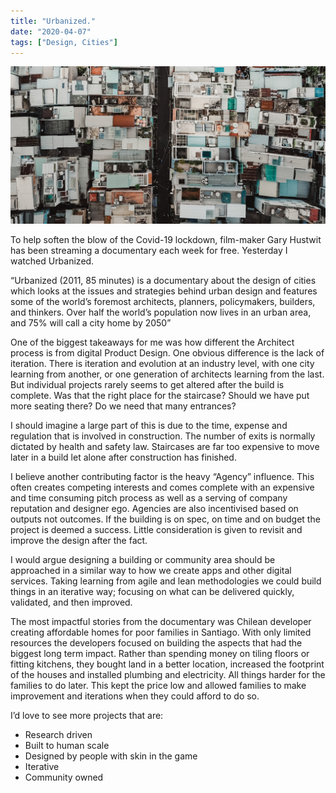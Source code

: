 ```yaml
---
title: "Urbanized."
date: "2020-04-07"
tags: ["Design, Cities"]
---
```


![Gary Hustwit Urbanized](note_images/garyHustwit_Urbanized.jpg)

To help soften the blow of the Covid-19 lockdown, film-maker Gary Hustwit has been streaming a documentary each week for free. Yesterday I watched Urbanized.

“Urbanized (2011, 85 minutes) is a documentary about the design of cities which looks at the issues and strategies behind urban design and features some of the world’s foremost architects, planners, policymakers, builders, and thinkers. Over half the world’s population now lives in an urban area, and 75% will call a city home by 2050”

One of the biggest takeaways for me was how different the Architect process is from digital Product Design. One obvious difference is the lack of iteration. There is iteration and evolution at an industry level, with one city learning from another, or one generation of architects learning from the last. But individual projects rarely seems to get altered after the build is complete. Was that the right place for the staircase? Should we have put more seating there? Do we need that many entrances?

I should imagine a large part of this is due to the time, expense and regulation that is involved in construction. The number of exits is normally dictated by health and safety law. Staircases are far too expensive to move later in a build let alone after construction has finished.

I believe another contributing factor is the heavy “Agency” influence. This often creates competing interests and comes complete with an expensive and time consuming pitch process as well as a serving of company reputation and designer ego. Agencies are also incentivised based on outputs not outcomes. If the building is on spec, on time and on budget the project is deemed a success. Little consideration is given to revisit and improve the design after the fact.

I would argue designing a building or community area should be approached in a similar way to how we create apps and other digital services. Taking learning from agile and lean methodologies we could build things in an iterative way; focusing on what can be delivered quickly, validated, and then improved.

The most impactful stories from the documentary was Chilean developer creating affordable homes for poor families in Santiago. With only limited resources the developers focused on building the aspects that had the biggest long term impact. Rather than spending money on tiling floors or fitting kitchens, they bought land in a better location, increased the footprint of the houses and installed plumbing and electricity. All things harder for the families to do later. This kept the price low and allowed families to make improvement and iterations when they could afford to do so.

I’d love to see more projects that are:

- Research driven
- Built to human scale
- Designed by people with skin in the game
- Iterative
- Community owned
